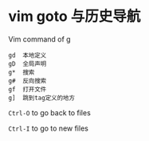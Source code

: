 # vim goto 与历史导航


<!--
ID: 1ce24b67-fe19-46fe-8657-d40a849cb6b8
Status: publish
Date: 2017-05-29T01:09:00
Modified: 2020-05-16T12:07:12
wp_id: 737
-->


Vim command of g<key>
 
```
gd	本地定义
gD	全局声明
g*	搜索
g#	反向搜索
gf	打开文件
g]	跳到tag定义的地方
```

`Ctrl-O` to go back to files

`Ctrl-I` to go to new files